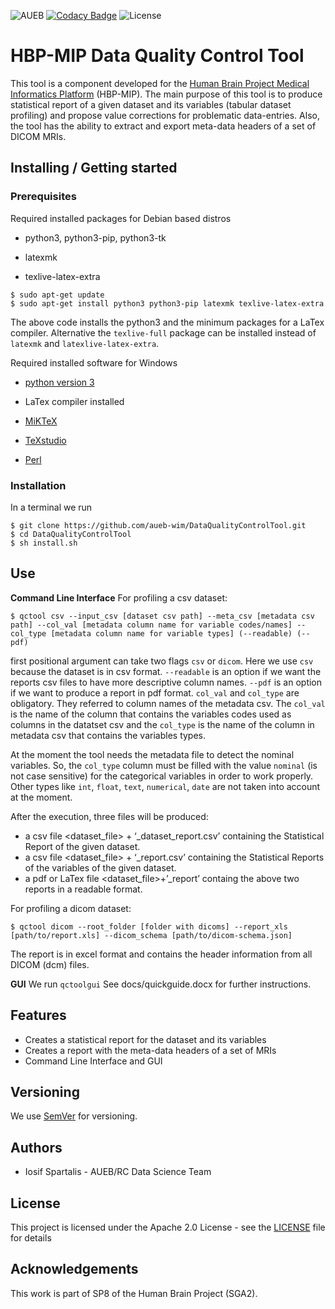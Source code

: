 ![AUEB](https://img.shields.io/badge/AUEB-RC-red.svg) [![Codacy Badge](https://api.codacy.com/project/badge/Grade/c08a182fec11456a8ba98ddeedb9ed4f)](https://www.codacy.com/app/iosifsp/QCtool?utm_source=github.com&amp;utm_medium=referral&amp;utm_content=aueb-wim/QCtool&amp;utm_campaign=Badge_Grade) ![License](https://img.shields.io/badge/license-Apache--2.0-blue.svg)

# HBP-MIP Data Quality Control Tool

This tool is a component developed for the [Human Brain Project Medical Informatics Platform](https://www.humanbrainproject.eu/en/medicine/medical-informatics-platform/) (HBP-MIP). The main purpose of this tool is to produce statistical report of a given dataset and its variables (tabular dataset profiling) and propose value corrections for problematic data-entries. Also, the tool has the ability to extract and export meta-data headers of a set of DICOM MRIs.

## Installing / Getting started

### Prerequisites

Required installed packages for Debian based distros

-   python3, python3-pip, python3-tk

-   latexmk

-   texlive-latex-extra

```shell
$ sudo apt-get update
$ sudo apt-get install python3 python3-pip latexmk texlive-latex-extra
```
The above code installs the python3 and the minimum packages for a LaTex compiler. Alternative the `texlive-full` package can be installed instead of `latexmk` and `latexlive-latex-extra`.  

Required installed software for Windows

-   [python version 3](https://www.python.org/downloads/)

-   LaTex compiler installed
  -   [MiKTeX](https://miktex.org/download)
  -   [TeXstudio](https://www.texstudio.org/)
-   [Perl](https://www.perl.org/get.html)

### Installation
In a terminal we run
```shell
$ git clone https://github.com/aueb-wim/DataQualityControlTool.git
$ cd DataQualityControlTool
$ sh install.sh
```

## Use
**Command Line Interface**
For profiling a csv dataset:
``` shell 
$ qctool csv --input_csv [dataset csv path] --meta_csv [metadata csv path] --col_val [metadata column name for variable codes/names] --col_type [metadata column name for variable types] (--readable) (--pdf)
```
first positional argument can take two flags `csv` or `dicom`. Here we use `csv` because the dataset is in csv format. 
`--readable` is an option if we want the reports csv files to have more descriptive column names.
`--pdf` is an option if we want to produce a report in pdf format. 
`col_val` and `col_type` are obligatory. They referred to column names of the metadata csv. The `col_val` is the name of the column that contains the variables codes used as columns in the datatset csv and the `col_type` is the name of the column in metadata csv that contains the variables types. 

At  the moment the tool needs the metadata file to detect the nominal variables. So, the `col_type` column must be filled with the value `nominal` (is not case sensitive)  for the categorical variables in order to work properly. Other types like `int`, `float`, `text`, `numerical`, `date` are not taken into account at the moment. 

After the execution, three files will be produced:
-   a csv file <dataset_file> + ‘_dataset_report.csv’ containing the Statistical Report of the given dataset.
-   a csv file <dataset_file> + ‘_report.csv’ containing the Statistical Reports of the variables of the given dataset.
-   a pdf or LaTex file <dataset_file>+’_report’ containg the above two reports in a readable format.

For profiling a dicom dataset:
``` shell
$ qctool dicom --root_folder [folder with dicoms] --report_xls [path/to/report.xls] --dicom_schema [path/to/dicom-schema.json]
```
The report is in excel format and contains the header information from all DICOM (dcm) files.

**GUI**
We run `qctoolgui`
See docs/quickguide.docx for further instructions. 

## Features
-   Creates a statistical report for the dataset and its variables 
-   Creates a report with the meta-data headers of a set of MRIs 
-   Command Line Interface and GUI 

## Versioning
We use [SemVer](http://semver.org/) for versioning.

## Authors
-   Iosif Spartalis - AUEB/RC Data Science Team

## License
This project is licensed under the Apache 2.0 License - see the [LICENSE](LICENSE) file for details

## Acknowledgements

This work is part of SP8 of the Human Brain Project (SGA2).
